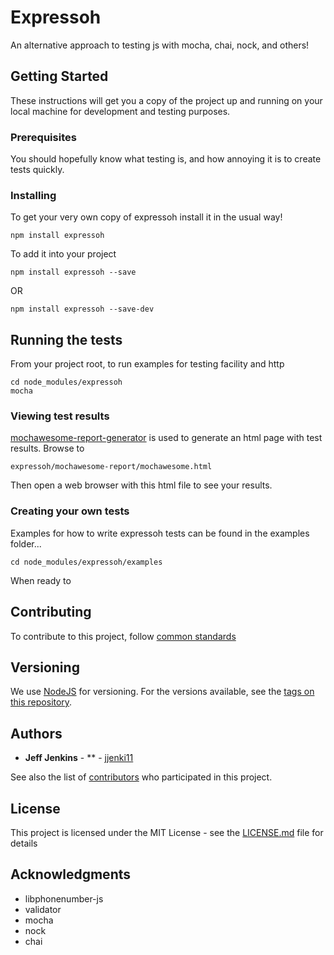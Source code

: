 # Expressoh

An alternative approach to testing js with mocha, chai, nock, and others!

## Getting Started

These instructions will get you a copy of the project up and running on your local machine for development and testing purposes.

### Prerequisites

You should hopefully know what testing is, and how annoying it is to create tests quickly.

### Installing

To get your very own copy of expressoh install it in the usual way!

```
npm install expressoh
```

To add it into your project

```
npm install expressoh --save
```
OR
```
npm install expressoh --save-dev
```

## Running the tests

From your project root, to run examples for testing facility and http

```
cd node_modules/expressoh
mocha
```

### Viewing test results

[mochawesome-report-generator](https://github.com/adamgruber/mochawesome-report-generator) is used to generate an html page with test results. Browse to

```
expressoh/mochawesome-report/mochawesome.html
```

Then open a web browser with this html file to see your results. 

### Creating your own tests

Examples for how to write expressoh tests can be found in the examples folder...
```
cd node_modules/expressoh/examples
```

When ready to

## Contributing

To contribute to this project, follow [common standards](https://gist.github.com/PurpleBooth/b24679402957c63ec426)

## Versioning

We use [NodeJS](https://nodejs.org/en) for versioning. For the versions available, see the [tags on this repository](https://github.com/jjenki11/expressoh/tags). 

## Authors

* **Jeff Jenkins** - ** - [jjenki11](https://github.com/jjenki11)

See also the list of [contributors](https://github.com/jjenki11/contributors) who participated in this project.

## License

This project is licensed under the MIT License - see the [LICENSE.md](LICENSE.md) file for details

## Acknowledgments

* libphonenumber-js
* validator
* mocha
* nock
* chai